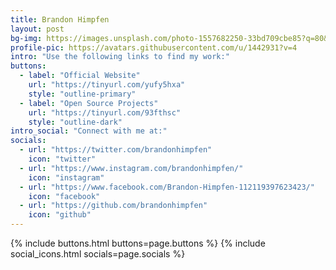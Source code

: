 ```yaml
---	
title: Brandon Himpfen
layout: post
bg-img: https://images.unsplash.com/photo-1557682250-33bd709cbe85?q=80&w=2029&auto=format&fit=crop&ixlib=rb-4.0.3&ixid=M3wxMjA3fDB8MHxwaG90by1wYWdlfHx8fGVufDB8fHx8fA%3D%3D
profile-pic: https://avatars.githubusercontent.com/u/1442931?v=4
intro: "Use the following links to find my work:"
buttons:
  - label: "Official Website"
    url: "https://tinyurl.com/yufy5hxa"
    style: "outline-primary"
  - label: "Open Source Projects"
    url: "https://tinyurl.com/93fthsc"
    style: "outline-dark"
intro_social: "Connect with me at:"
socials:
  - url: "https://twitter.com/brandonhimpfen"
    icon: "twitter"
  - url: "https://www.instagram.com/brandonhimpfen/"
    icon: "instagram"
  - url: "https://www.facebook.com/Brandon-Himpfen-112119397623423/"
    icon: "facebook"
  - url: "https://github.com/brandonhimpfen"
    icon: "github"
---	
```


{% include buttons.html buttons=page.buttons %}
{% include social_icons.html socials=page.socials %}